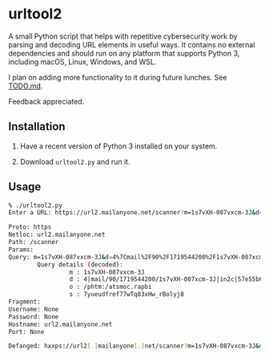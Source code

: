 # urltool2

A small Python script that helps with repetitive cybersecurity work by parsing 
and decoding URL elements in useful ways. It contains no external dependencies 
and should run on any platform that supports Python 3, including macOS, Linux, 
Windows, and WSL.

I plan on adding more functionality to it during future lunches. See 
[TODO.md](TODO.md).

Feedback appreciated.

## Installation

1. Have a recent version of Python 3 installed on your system.

2. Download `urltool2.py` and run it.


## Usage

```bash
% ./urltool2.py
Enter a URL: https://url2.mailanyone.net/scanner?m=1s7vXH-087vxcm-3J&d=4%7Cmail%2F90%2F1719544200%2F1s7vXH-007xcm-3J%7Cin2c%7C57e55b682%7C17902772%7C12174482%7C6647356560D7825FF92FF08A4B666BA9C&o=%2Fphtm%3A%2Fatsmoc.rapbi&s=7yueudfref77wTq83xHw_rBolyj8

Proto: https
Netloc: url2.mailanyone.net
Path: /scanner
Params: 
Query: m=1s7vXH-087vxcm-3J&d=4%7Cmail%2F90%2F1719544200%2F1s7vXH-007xcm-3J%7Cin2c%7C57e55b682%7C17902772%7C12174482%7C6647356560D7825FF92FF08A4B666BA9C&o=%2Fphtm%3A%2Fatsmoc.rapbi&s=7yueudfref77wTq83xHw_rBolyj8
        Query details (decoded):
                 m : 1s7vXH-087vxcm-3J
                 d : 4|mail/90/1719544200/1s7vXH-007xcm-3J|in2c|57e55b682|17902772|12174482|6647356560D7825FF92FF08A4B666BA9C
                 o : /phtm:/atsmoc.rapbi
                 s : 7yueudfref77wTq83xHw_rBolyj8
Fragment: 
Username: None
Password: None
Hostname: url2.mailanyone.net
Port: None

Defanged: hxxps://url2[.]mailanyone[.]net/scanner?m=1s7vXH-087vxcm-3J&d=4%7Cmail%2F90%2F1719544200%2F1s7vXH-007xcm-3J%7Cin2c%7C57e55b682%7C17902772%7C12174482%7C6647356560D7825FF92FF08A4B666BA9C&o=%2Fphtm%3A%2Fatsmoc.rapbi&s=7yueudfref77wTq83xHw_rBolyj8
```
